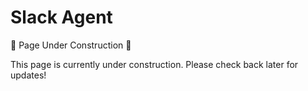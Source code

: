 
# Slack Agent

🚧 Page Under Construction 🚧

This page is currently under construction. Please check back later for updates!